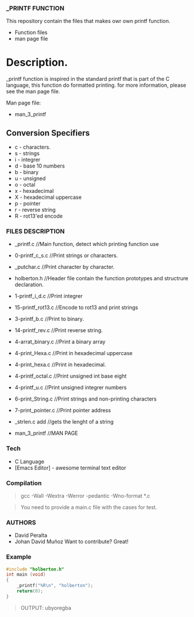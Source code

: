 ### _PRINTF FUNCTION
This repository contain the files that makes owr own printf function.

  - Function files
  - man page file

# Description.

 _printf function is inspired in the standard printf that is part of the C language, this function do formatted printing. for more information, please see the man page file.

Man page file:
  - man_3_printf

## Conversion Specifiers
- c - characters.
- s - strings
- i - integrer
- d - base 10 numbers
- b - binary
- u - unsigned
- o - octal
- x - hexadecimal
- X - hexadecimal uppercase
- p - pointer
- r - reverse string
- R - rot13'ed encode

### FILES DESCRIPTION
- _printf.c 
//Main function, detect which printing function use

- 0-printf_c_s.c
//Print strings or characters.

- _putchar.c 
//Print character by character.

- holberton.h
//Header file contain the function prototypes and structrure declaration.

- 1-printf_i_d.c
//Print integrer

- 15-printf_rot13.c 
//Encode to rot13 and print strings

- 3-printf_b.c
//Print to binary.

- 14-printf_rev.c
//Print reverse string.

- 4-arrat_binary.c
//Print a binary array

- 4-print_Hexa.c
//Print in hexadecimal uppercase

- 4-print_hexa.c
//Print in hexadecimal.

- 4-printf_octal.c
//Print unsigned int base eight

- 4-printf_u.c
//Print unsigned integrer numbers

- 6-print_String.c
//Print strings and non-printing characters

- 7-print_pointer.c
//Print pointer address

- _strlen.c	add
//gets the lenght of a string

- man_3_printf
//MAN PAGE

### Tech

* C Language
* [Emacs Editor] - awesome terminal text editor

### Compilation 

> gcc -Wall -Wextra -Werror -pedantic -Wno-format *.c

> You need to provide a main.c file with the cases for test.

### AUTHORS

- David Peralta
- Johan David Muñoz
Want to contribute? Great!

### Example
```c
#include "holberton.h"
int main (void)
{
    _printf("%R\n", "holberton");
    return(0);
}
```
> OUTPUT: ubyoregba
